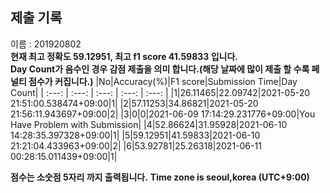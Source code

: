 


  
## 제출 기록  
이름 : 201920802  
**현재 최고 정확도 59.12951, 최고 f1 score 41.59833 입니다.**  
**Day Count가 음수인 경우 감점 제출을 의미 합니다.(해당 날짜에 많이 제출 할 수록 페널티 점수가 커집니다.)**
|No|Accuracy(%)|F1 score|Submission Time|Day Count|
| :---: | :---: | :---: | :---: | :---: |
|1|26.11465|22.09742|2021-05-20 21:51:00.538474+09:00|1|
|2|57.11253|34.86821|2021-05-20 21:56:11.943697+09:00|2|
|3|0|0|2021-06-09 17:14:29.231776+09:00|You Have Problem with Submission|
|4|52.86624|31.95928|2021-06-10 14:28:35.397328+09:00|1|
|5|59.12951|41.59833|2021-06-10 21:21:04.433963+09:00|2|
|6|53.92781|25.26318|2021-06-11 00:28:15.011439+09:00|1|


**점수는 소숫점 5자리 까지 출력됩니다.**
**Time zone is seoul,korea (UTC+9:00)**
